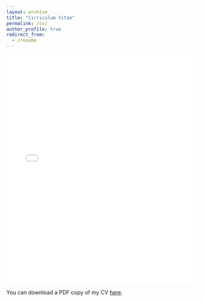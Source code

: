 ```yaml
---
layout: archive
title: "Cirriculum Vitae"
permalink: /cv/
author_profile: true
redirect_from:
  - /resume
---
```


<iframe src="files/pdf/NishantCV.pdf" width="100%" height="600" frameborder="no" border="0" marginwidth="0" marginheight="0"></iframe>

You can download a PDF copy of my CV [here](files/pdf/NishantCV.pdf).
